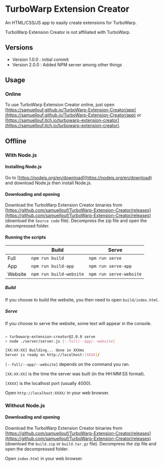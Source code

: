 # TurboWarp Extension Creator
An HTML/CSS/JS app to easily create extensions for TurboWarp.

TurboWarp Extension Creator is not affiliated with TurboWarp.

## Versions
 - Version 1.0.0 : initial commit
 - Version 2.0.0 : Added NPM server among other things

## Usage
### Online
To use TurboWarp Extension Creator online, just open [https://samuellouf.github.io/TurboWarp-Extension-Creator/app](https://samuellouf.github.io/TurboWarp-Extension-Creator/app) or [https://samuellouf.itch.io/turbowarp-extension-creator](https://samuellouf.itch.io/turbowarp-extension-creator).

## Offline
### With Node.js
#### Installing Node.js
Go to [https://nodejs.org/en/download](https://nodejs.org/en/download) and download Node.js then install Node.js.
#### Downloading and opening
Download the TurboWarp Extension Creator binaries from [https://github.com/samuellouf/TurboWarp-Extension-Creator/releases](https://github.com/samuellouf/TurboWarp-Extension-Creator/releases) (download the `Source code` file).
Decompress the zip file and open the decompressed folder.
#### Running the scripts
|                    |  Build                               | Serve                                |
| ------------ | --------------------------- | --------------------------- |
| Full             | `npm run build`               | `npm run serve`                |
| App            | `npm run build-app`       | `npm run serve-app`         |
| Website      | `npm run build-website` | `npm run serve-website`  |

##### Build
If you choose to build the website, you then need to open `build/index.html`.

##### Serve
If you choose to serve the website, some text will appear in the console.
```sh

> turbowarp-extension-creator@2.0.0 serve
> node ./server/server.js [--full/--app/--website]

[XX:XX:XX] Building... done in XXXms
Server is ready on http://localhost:[XXXX]/

```

`[--full/--app/--website]` depends on the command you ran.

`[XX:XX:XX]` is the time the server was built (in the HH:MM:SS format).

`[XXXX]` is the localhost port (usually 4000).

Open `http://localhost:XXXX/` in your web browser.


### Without Node.js
#### Downloading and opening
Download the TurboWarp Extension Creator binaries from [https://github.com/samuellouf/TurboWarp-Extension-Creator/releases](https://github.com/samuellouf/TurboWarp-Extension-Creator/releases) (download the `build.zip` or `build.tar.gz` file).
Decompress the zip file and open the decompressed folder.

Open `index.html` in your web browser.

